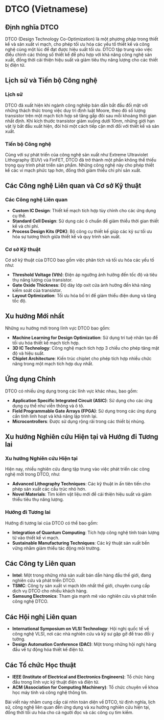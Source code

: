 # DTCO (Vietnamese)

## Định nghĩa DTCO

DTCO (Design Technology Co-Optimization) là một phương pháp trong thiết kế và sản xuất vi mạch, cho phép tối ưu hóa các yếu tố thiết kế và công nghệ cùng một lúc để đạt được hiệu suất tối ưu. DTCO tập trung vào việc điều chỉnh các thông số thiết kế để phù hợp với khả năng công nghệ sản xuất, đồng thời cải thiện hiệu suất và giảm tiêu thụ năng lượng cho các thiết bị điện tử.

## Lịch sử và Tiến bộ Công nghệ

### Lịch sử

DTCO đã xuất hiện khi ngành công nghiệp bán dẫn bắt đầu đối mặt với những thách thức trong việc duy trì định luật Moore, theo đó số lượng transistor trên một mạch tích hợp sẽ tăng gấp đôi sau mỗi khoảng thời gian nhất định. Khi kích thước transistor giảm xuống dưới 10nm, những giới hạn vật lý bắt đầu xuất hiện, đòi hỏi một cách tiếp cận mới đối với thiết kế và sản xuất.

### Tiến bộ Công nghệ

Cùng với sự phát triển của công nghệ sản xuất như Extreme Ultraviolet Lithography (EUV) và FinFET, DTCO đã trở thành một phần không thể thiếu trong quy trình phát triển sản phẩm. Những công nghệ này cho phép thiết kế các vi mạch phức tạp hơn, đồng thời giảm thiểu chi phí sản xuất.

## Các Công nghệ Liên quan và Cơ sở Kỹ thuật

### Các Công nghệ Liên quan

- **Custom IC Design**: Thiết kế mạch tích hợp tùy chỉnh cho các ứng dụng cụ thể.
- **Standard Cell Design**: Sử dụng các ô chuẩn để giảm thiểu thời gian thiết kế và chi phí.
- **Process Design Kits (PDK)**: Bộ công cụ thiết kế giúp các kỹ sư tối ưu hóa sự tương thích giữa thiết kế và quy trình sản xuất.

### Cơ sở Kỹ thuật

Cơ sở kỹ thuật của DTCO bao gồm việc phân tích và tối ưu hóa các yếu tố như:

- **Threshold Voltage (Vth)**: Điện áp ngưỡng ảnh hưởng đến tốc độ và tiêu thụ năng lượng của transistor.
- **Gate Oxide Thickness**: Độ dày lớp oxit cửa ảnh hưởng đến khả năng kiểm soát của transistor.
- **Layout Optimization**: Tối ưu hóa bố trí để giảm thiểu điện dung và tăng tốc độ.

## Xu hướng Mới nhất

Những xu hướng mới trong lĩnh vực DTCO bao gồm:

- **Machine Learning for Design Optimization**: Sử dụng trí tuệ nhân tạo để tối ưu hóa thiết kế mạch tích hợp.
- **3D IC Technology**: Công nghệ mạch tích hợp 3 chiều cho phép tăng mật độ và hiệu suất.
- **Chiplet Architecture**: Kiến trúc chiplet cho phép tích hợp nhiều chức năng trong một mạch tích hợp duy nhất.

## Ứng dụng Chính

DTCO có nhiều ứng dụng trong các lĩnh vực khác nhau, bao gồm:

- **Application Specific Integrated Circuit (ASIC)**: Sử dụng cho các ứng dụng cụ thể như viễn thông và ô tô.
- **Field Programmable Gate Arrays (FPGA)**: Sử dụng trong các ứng dụng cần tính linh hoạt và khả năng lập trình lại.
- **Microcontrollers**: Được sử dụng rộng rãi trong các thiết bị nhúng.

## Xu hướng Nghiên cứu Hiện tại và Hướng đi Tương lai

### Xu hướng Nghiên cứu Hiện tại

Hiện nay, nhiều nghiên cứu đang tập trung vào việc phát triển các công nghệ mới trong DTCO, như:

- **Advanced Lithography Techniques**: Các kỹ thuật in ấn tiên tiến cho phép sản xuất các cấu trúc nhỏ hơn.
- **Novel Materials**: Tìm kiếm vật liệu mới để cải thiện hiệu suất và giảm thiểu tiêu thụ năng lượng.

### Hướng đi Tương lai

Hướng đi tương lai của DTCO có thể bao gồm:

- **Integration of Quantum Computing**: Tích hợp công nghệ tính toán lượng tử vào thiết kế vi mạch.
- **Sustainable Manufacturing Techniques**: Các kỹ thuật sản xuất bền vững nhằm giảm thiểu tác động môi trường.

## Các Công ty Liên quan

- **Intel**: Một trong những nhà sản xuất bán dẫn hàng đầu thế giới, đang nghiên cứu và phát triển DTCO.
- **TSMC**: Công ty sản xuất vi mạch lớn nhất thế giới, chuyên cung cấp dịch vụ DTCO cho nhiều khách hàng.
- **Samsung Electronics**: Tham gia mạnh mẽ vào nghiên cứu và phát triển công nghệ DTCO.

## Các Hội nghị Liên quan

- **International Symposium on VLSI Technology**: Hội nghị quốc tế về công nghệ VLSI, nơi các nhà nghiên cứu và kỹ sư gặp gỡ để trao đổi ý tưởng.
- **Design Automation Conference (DAC)**: Một trong những hội nghị hàng đầu về tự động hóa thiết kế điện tử.

## Các Tổ chức Học thuật

- **IEEE (Institute of Electrical and Electronics Engineers)**: Tổ chức hàng đầu trong lĩnh vực kỹ thuật điện và điện tử.
- **ACM (Association for Computing Machinery)**: Tổ chức chuyên về khoa học máy tính và công nghệ thông tin.

Bài viết này nhằm cung cấp cái nhìn toàn diện về DTCO, từ định nghĩa, lịch sử, công nghệ liên quan đến ứng dụng và xu hướng nghiên cứu hiện tại, đồng thời tối ưu hóa cho cả người đọc và các công cụ tìm kiếm.